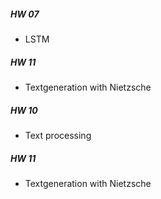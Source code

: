 ##### HW 07
- LSTM
##### HW 11
- Textgeneration with Nietzsche
##### HW 10
- Text processing
##### HW 11
- Textgeneration with Nietzsche
